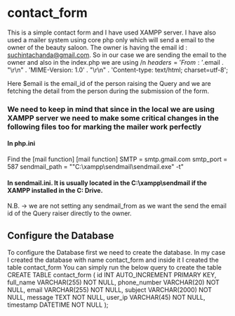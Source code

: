 # contact_form
This is a simple contact form and I have used XAMPP server. 
I have also used a mailer system using core php only which will send a email to the owner of the beauty saloon.
The owner is having the email id : suchintachanda@gmail.com. So in our case we are sending the email to the owner and also in the index.php we are using /n
                $headers  = 'From: '.$email . "\r\n" .
                'MIME-Version: 1.0' . "\r\n" .
                'Content-type: text/html; charset=utf-8';
            
Here $email is the email_id of the person raising the Query and we are fetching the detail from the person during the submission of the form.

### We need to keep in mind that since in the local we are using XAMPP server we need to make some critical changes in the following files too for marking the mailer work perfectly
#### In php.ini 
Find the [mail function]
[mail function]
SMTP = smtp.gmail.com
smtp_port = 587
sendmail_path = "\"C:\xampp\sendmail\sendmail.exe\" -t"

#### In sendmail.ini. It is usually located in the C:\xampp\sendmail if the XAMPP installed in the C: Drive.

N.B. -> we are not setting any sendmail_from as we want the send the email id of the Query raiser directly to the owner.

## Configure the Database 
To configure the Database first we need to create the database. In my case I created the database with name contact_form and inside it I created the table contact_form
You can simply run the below query to create the table 
CREATE TABLE contact_form (
    id INT AUTO_INCREMENT PRIMARY KEY,
    full_name VARCHAR(255) NOT NULL,
    phone_number VARCHAR(20) NOT NULL,
    email VARCHAR(255) NOT NULL,
    subject VARCHAR(2000) NOT NULL,
    message TEXT NOT NULL,
    user_ip VARCHAR(45) NOT NULL,
    timestamp DATETIME NOT NULL
);


